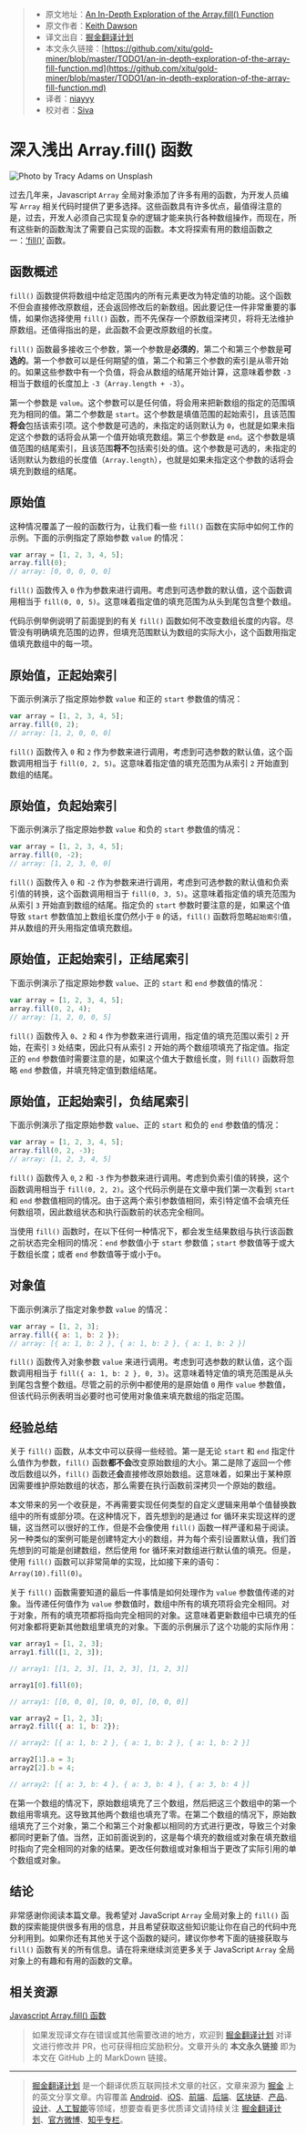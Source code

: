 > * 原文地址：[An In-Depth Exploration of the Array.fill() Function](https://levelup.gitconnected.com/an-in-depth-exploration-of-the-array-fill-function-800155bf9dd)
> * 原文作者：[Keith Dawson](https://medium.com/@keithvictordawson)
> * 译文出自：[掘金翻译计划](https://github.com/xitu/gold-miner)
> * 本文永久链接：[https://github.com/xitu/gold-miner/blob/master/TODO1/an-in-depth-exploration-of-the-array-fill-function.md](https://github.com/xitu/gold-miner/blob/master/TODO1/an-in-depth-exploration-of-the-array-fill-function.md)
> * 译者：[niayyy](https://github.com/niayyy-S)
> * 校对者：[Siva](https://github.com/IAMSHENSH)

# 深入浅出 Array.fill() 函数

![Photo by [Tracy Adams](https://unsplash.com/@tracycodes?utm_source=unsplash&utm_medium=referral&utm_content=creditCopyText) on [Unsplash](https://unsplash.com/s/photos/javascript?utm_source=unsplash&utm_medium=referral&utm_content=creditCopyText)](https://cdn-images-1.medium.com/max/6364/1*KWkWLwUxBxxLh6ZzXg0-8Q.jpeg)

过去几年来，Javascript `Array` 全局对象添加了许多有用的函数，为开发人员编写 `Array` 相关代码时提供了更多选择。这些函数具有许多优点，最值得注意的是，过去，开发人必须自己实现复杂的逻辑才能来执行各种数组操作，而现在，所有这些新的函数淘汰了需要自己实现的函数。本文将探索有用的数组函数之一：[‘fill()’](https://developer.mozilla.org/en-US/docs/Web/JavaScript/Reference/Global_Objects/Array/fill) 函数。

## 函数概述

`fill()` 函数提供将数组中给定范围内的所有元素更改为特定值的功能。这个函数不但会直接修改原数组，还会返回修改后的新数组。因此要记住一件非常重要的事情，如果你选择使用 `fill()` 函数，而不先保存一个原数组深拷贝，将将无法维护原数组。还值得指出的是，此函数不会更改原数组的长度。

`fill()` 函数最多接收三个参数，第一个参数是**必须的**，第二个和第三个参数是**可选的**。第一个参数可以是任何期望的值，第二个和第三个参数的索引是从零开始的。如果这些参数中有一个负值，将会从数组的结尾开始计算，这意味着参数 `-3` 相当于数组的长度加上 `-3`（`Array.length + -3`）。

第一个参数是 `value`。这个参数可以是任何值，将会用来把新数组的指定的范围填充为相同的值。第二个参数是 `start`。这个参数是填值范围的起始索引，且该范围**将会**包括该索引项。这个参数是可选的，未指定的话则默认为 `0`，也就是如果未指定这个参数的话将会从第一个值开始填充数组。第三个参数是 `end`。这个参数是填值范围的结尾索引，且该范围**将不**包括索引处的值。这个参数是可选的，未指定的话则默认为数组的长度值（`Array.length`），也就是如果未指定这个参数的话将会填充到数组的结尾。

## 原始值

这种情况覆盖了一般的函数行为，让我们看一些 `fill()` 函数在实际中如何工作的示例。下面的示例指定了原始参数 `value` 的情况：

```js
var array = [1, 2, 3, 4, 5];
array.fill(0);
// array: [0, 0, 0, 0, 0]
```

`fill()` 函数传入 `0` 作为参数来进行调用。考虑到可选参数的默认值，这个函数调用相当于 `fill(0, 0, 5)`。这意味着指定值的填充范围为从头到尾包含整个数组。

代码示例举例说明了前面提到的有关 `fill()` 函数如何不改变数组长度的内容。尽管没有明确填充范围的边界，但填充范围默认为数组的实际大小，这个函数用指定值填充数组中的每一项。

## 原始值，正起始索引

下面示例演示了指定原始参数 `value` 和正的 `start` 参数值的情况：

```js
var array = [1, 2, 3, 4, 5];
array.fill(0, 2);
// array: [1, 2, 0, 0, 0]
```

`fill()` 函数传入 `0` 和 `2` 作为参数来进行调用，考虑到可选参数的默认值，这个函数调用相当于 `fill(0, 2, 5)`。这意味着指定值的填充范围为从索引 `2` 开始直到数组的结尾。

## 原始值，负起始索引

下面示例演示了指定原始参数 `value` 和负的 `start` 参数值的情况：

```js
var array = [1, 2, 3, 4, 5];
array.fill(0, -2);
// array: [1, 2, 3, 0, 0]
```

`fill()` 函数传入 `0` 和 `-2` 作为参数来进行调用，考虑到可选参数的默认值和负索引值的转换，这个函数调用相当于 `fill(0, 3, 5)`。这意味着指定值的填充范围为从索引 `3` 开始直到数组的结尾。指定负的 `start` 参数时要注意的是，如果这个值导致 `start` 参数值加上数组长度仍然小于 `0` 的话，`fill()` 函数将忽略`起始索引`值，并从数组的开头用指定值填充数组。

## 原始值，正起始索引，正结尾索引

下面示例演示了指定原始参数 `value`、正的 `start` 和 `end` 参数值的情况：

```js
var array = [1, 2, 3, 4, 5];
array.fill(0, 2, 4);
// array: [1, 2, 0, 0, 5]
```

`fill()` 函数传入 `0`、`2` 和 `4` 作为参数来进行调用，指定值的填充范围以索引 `2` 开始，在索引 `3` 处结束，因此只有从索引 `2` 开始的两个数组项填充了指定值。指定正的 `end` 参数值时需要注意的是，如果这个值大于数组长度，则 `fill()` 函数将忽略 `end` 参数值，并填充特定值到数组结尾。

## 原始值，正起始索引，负结尾索引

下面示例演示了指定原始参数 `value`、正的 `start` 和负的 `end` 参数值的情况：

```js
var array = [1, 2, 3, 4, 5];
array.fill(0, 2, -3);
// array: [1, 2, 3, 4, 5]
```

`fill()` 函数传入 `0`, `2` 和 `-3` 作为参数来进行调用。考虑到负索引值的转换，这个函数调用相当于 `fill(0, 2, 2)`。这个代码示例是在文章中我们第一次看到 `start` 和 `end` 参数值相同的情况。由于这两个索引参数值相同，索引特定值不会填充任何数组项，因此数组状态和执行函数前的状态完全相同。

当使用 `fill()` 函数时，在以下任何一种情况下，都会发生结果数组与执行该函数之前状态完全相同的情况：`end` 参数值小于 `start` 参数值；`start` 参数值等于或大于数组长度；或者 `end` 参数值等于或小于`0`。

## 对象值

下面示例演示了指定对象参数 `value` 的情况：

```js
var array = [1, 2, 3];
array.fill({ a: 1, b: 2 });
// array: [{ a: 1, b: 2 }, { a: 1, b: 2 }, { a: 1, b: 2 }]
```

`fill()` 函数传入对象参数 `value` 来进行调用。考虑到可选参数的默认值，这个函数调用相当于 `fill({ a: 1, b: 2 }, 0, 3)`。这意味着特定值的填充范围是从头到尾包含整个数组。尽管之前的示例中都使用的是原始值 `0` 用作 `value` 参数值，但该代码示例表明当必要时也可使用对象值来填充数组的指定范围。

## 经验总结

关于 `fill()` 函数，从本文中可以获得一些经验。第一是无论 `start` 和 `end` 指定什么值作为参数，`fill()` 函数**都不会**改变原始数组的大小。第二是除了返回一个修改后数组以外，`fill()` 函数还**会**直接修改原始数组。这意味着，如果出于某种原因需要维护原始数组的状态，那么需要在执行函数前深拷贝一个原始的数组。

本文带来的另一个收获是，不再需要实现任何类型的自定义逻辑来用单个值替换数组中的所有或部分项。在这种情况下，首先想到的是通过 for 循环来实现这样的逻辑，这当然可以很好的工作，但是不会像使用 `fill()` 函数一样严谨和易于阅读。另一种类似的案例可能是创建特定大小的数组，并为每个索引设置默认值，我们首先想到的可能是创建数组，然后使用 for 循环来对数组进行默认值的填充。但是，使用 `fill()` 函数可以非常简单的实现，比如接下来的语句：`Array(10).fill(0)`。

关于 `fill()` 函数需要知道的最后一件事情是如何处理作为 `value` 参数值传递的对象。当传递任何值作为 `value` 参数值时，数组中所有的填充项将会完全相同。对于对象，所有的填充项都将指向完全相同的对象。这意味着更新数组中已填充的任何对象都将更新其他数组里填充的对象。下面的示例展示了这个功能的实际作用：

```js
var array1 = [1, 2, 3];
array1.fill([1, 2, 3]);

// array1: [[1, 2, 3], [1, 2, 3], [1, 2, 3]]

array1[0].fill(0);

// array1: [[0, 0, 0], [0, 0, 0], [0, 0, 0]]

var array2 = [1, 2, 3];
array2.fill({ a: 1, b: 2});

// array2: [{ a: 1, b: 2 }, { a: 1, b: 2 }, { a: 1, b: 2 }]

array2[1].a = 3;
array2[2].b = 4;

// array2: [{ a: 3, b: 4 }, { a: 3, b: 4 }, { a: 3, b: 4 }]
```

在第一个数组的情况下，原始数组填充了三个数组，然后把这三个数组中的第一个数组用零填充。这导致其他两个数组也填充了零。在第二个数组的情况下，原始数组填充了三个对象，第二个和第三个对象都以相同的方式进行更改，导致三个对象都同时更新了值。当然，正如前面说到的，这是每个填充的数组或对象在填充数组时指向了完全相同的对象的结果。更改任何数组或对象相当于更改了实际引用的单个数组或对象。

## 结论

非常感谢你阅读本篇文章。我希望对 JavaScript `Array` 全局对象上的 `fill()` 函数的探索能提供很多有用的信息，并且希望获取这些知识能让你在自己的代码中充分利用到。如果你还有其他关于这个函数的疑问，建议你参考下面的链接获取与 `fill()` 函数有关的所有信息。请在将来继续浏览更多关于 JavaScript `Array` 全局对象上的有趣和有用的函数的文章。

## 相关资源

[Javascript Array.fill() 函数](https://developer.mozilla.org/en-US/docs/Web/JavaScript/Reference/Global_Objects/Array/fill)

> 如果发现译文存在错误或其他需要改进的地方，欢迎到 [掘金翻译计划](https://github.com/xitu/gold-miner) 对译文进行修改并 PR，也可获得相应奖励积分。文章开头的 **本文永久链接** 即为本文在 GitHub 上的 MarkDown 链接。

---

> [掘金翻译计划](https://github.com/xitu/gold-miner) 是一个翻译优质互联网技术文章的社区，文章来源为 [掘金](https://juejin.im) 上的英文分享文章。内容覆盖 [Android](https://github.com/xitu/gold-miner#android)、[iOS](https://github.com/xitu/gold-miner#ios)、[前端](https://github.com/xitu/gold-miner#前端)、[后端](https://github.com/xitu/gold-miner#后端)、[区块链](https://github.com/xitu/gold-miner#区块链)、[产品](https://github.com/xitu/gold-miner#产品)、[设计](https://github.com/xitu/gold-miner#设计)、[人工智能](https://github.com/xitu/gold-miner#人工智能)等领域，想要查看更多优质译文请持续关注 [掘金翻译计划](https://github.com/xitu/gold-miner)、[官方微博](http://weibo.com/juejinfanyi)、[知乎专栏](https://zhuanlan.zhihu.com/juejinfanyi)。
